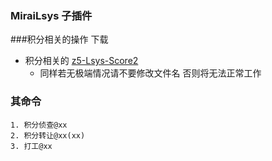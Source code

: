 ### MiraiLsys 子插件

###积分相关的操作
下载

- 积分相关的 [z5-Lsys-Score2 ](https://github.com/Kloping/MiraiLsys/releases)
    - 同样若无极端情况请不要修改文件名 否则将无法正常工作

### 其命令 
  
    1. 积分侦查@xx
    2. 积分转让@xx(xx)
    3. 打工@xx 
